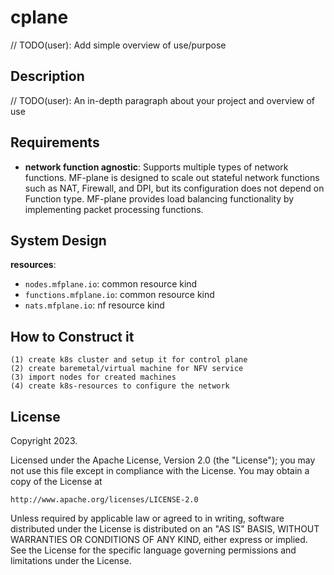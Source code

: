 # cplane
// TODO(user): Add simple overview of use/purpose

## Description
// TODO(user): An in-depth paragraph about your project and overview of use

## Requirements

- **network function agnostic**: Supports multiple types of network functions.
  MF-plane is designed to scale out stateful network functions such as NAT,
  Firewall, and DPI, but its configuration does not depend on Function type.
  MF-plane provides load balancing functionality by implementing packet
  processing functions.

## System Design

**resources**:<br/>
- `nodes.mfplane.io`: common resource kind
- `functions.mfplane.io`: common resource kind
- `nats.mfplane.io`: nf resource kind

## How to Construct it
```
(1) create k8s cluster and setup it for control plane
(2) create baremetal/virtual machine for NFV service
(3) import nodes for created machines
(4) create k8s-resources to configure the network
```

## License

Copyright 2023.

Licensed under the Apache License, Version 2.0 (the "License");
you may not use this file except in compliance with the License.
You may obtain a copy of the License at

    http://www.apache.org/licenses/LICENSE-2.0

Unless required by applicable law or agreed to in writing, software
distributed under the License is distributed on an "AS IS" BASIS,
WITHOUT WARRANTIES OR CONDITIONS OF ANY KIND, either express or implied.
See the License for the specific language governing permissions and
limitations under the License.

